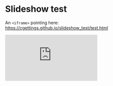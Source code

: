 # Slideshow test

An `<iframe>` pointing here: https://cgettings.github.io/slideshow_test/test.html

<div class="iframe_container">
  <iframe src="https://cgettings.github.io/slideshow_test/test.html" frameborder="0" allowfullscreen="allowfullscreen"> </iframe>
</div>

